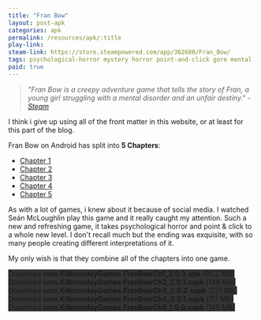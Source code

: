 ```yaml
---
title: "Fran Bow"
layout: post-apk
categories: apk
permalink: /resources/apk/:title
play-link: 
steam-link: https://store.steampowered.com/app/362680/Fran_Bow/
tags: psychological-horror mystery horror point-and-click gore mental
paid: true
---
```


> _"Fran Bow is a creepy adventure game that tells the story of Fran, a young girl struggling with a mental disorder and an unfair destiny." - <a href="https://store.steampowered.com/app/362680/Fran_Bow/" target="_blank">Steam</a>_

I think i give up using all of the front matter in this website, or at least for this part of the blog.

Fran Bow on Android has split into **5 Chapters**:
* <a href="https://play.google.com/store/apps/details?id=com.KillmondayGames.FranBowCh1" target="_blank">Chapter 1</a>
* <a href="https://play.google.com/store/apps/details?id=com.KillmondayGames.FranBowCh2" target="_blank">Chapter 2</a>
* <a href="https://play.google.com/store/apps/details?id=com.KillmondayGames.FranBowCh3" target="_blank">Chapter 3</a>
* <a href="https://play.google.com/store/apps/details?id=com.KillmondayGames.FranBowCh4" target="_blank">Chapter 4</a>
* <a href="https://play.google.com/store/apps/details?id=com.KillmondayGames.FranBowCh5" target="_blank">Chapter 5</a>

As with a lot of games, i knew about it because of social media. I watched Seán McLoughlin play this game and it really caught my attention. Such a new and refreshing game, it takes psychological horror and point & click to a whole new level. I don't recall much but the ending was exquisite, with so many people creating different interpretations of it.

My only wish is that they combine all of the chapters into one game.

<div class="text-center">
    <a class="btn btn-dark btn-block w-100" onclick='apk("com.KillmondayGames.FranBowCh1_2.0.3.apk")' style="text-decoration: none; background-color: #333;"> Download <b>com.KillmondayGames.FranBowCh1_2.0.3.apk</b> (96.2 MB)</a><br>
    <a class="btn btn-dark btn-block w-100" onclick='apk("com.KillmondayGames.FranBowCh2_2.0.1.xapk")' style="text-decoration: none; background-color: #333;"> Download <b>com.KillmondayGames.FranBowCh2_2.0.1.xapk</b> (148 MB)</a><br>
    <a class="btn btn-dark btn-block w-100" onclick='apk("com.KillmondayGames.FranBowCh3_2.0.2.xapk")' style="text-decoration: none; background-color: #333;"> Download <b>com.KillmondayGames.FranBowCh3_2.0.2.xapk</b> (221 MB)</a><br>
    <a class="btn btn-dark btn-block w-100" onclick='apk("com.KillmondayGames.FranBowCh4_2.0.1.xapk")' style="text-decoration: none; background-color: #333;"> Download <b>com.KillmondayGames.FranBowCh4_2.0.1.xapk</b> (117 MB)</a><br>
    <a class="btn btn-dark btn-block w-100" onclick='apk("com.KillmondayGames.FranBowCh5_1.0.0.xapk")' style="text-decoration: none; background-color: #333;"> Download <b>com.KillmondayGames.FranBowCh5_1.0.0.xapk</b> (149 MB)</a><br>
    
</div>
